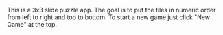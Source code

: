 This is a 3x3 slide puzzle app. The goal is to put the tiles in numeric order from left to right and top to bottom. To start a new game just click "New Game" at the top. 
